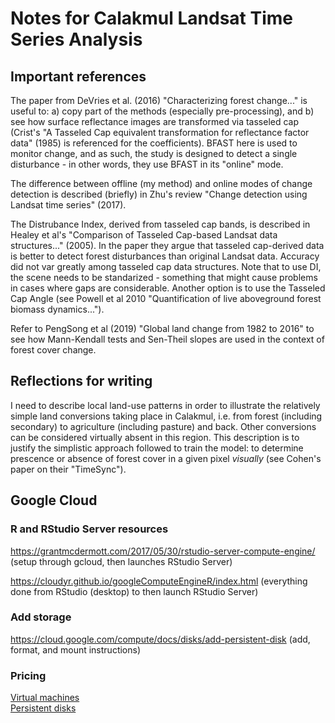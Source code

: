 # Notes for Calakmul Landsat Time Series Analysis

## Important references

The paper from DeVries et al. (2016) "Characterizing forest change..." is useful to: a) copy part of the methods (especially pre-processing), and b) see how surface reflectance images are transformed via tasseled cap (Crist's "A Tasseled Cap equivalent transformation for reflectance factor data" (1985) is referenced for the coefficients). BFAST here is used to monitor change, and as such, the study is designed to detect a single disturbance - in other words, they use BFAST in its "online" mode.

The difference between offline (my method) and online modes of change detection is described (briefly) in Zhu's review "Change detection using Landsat time series" (2017).

The Distrubance Index, derived from tasseled cap bands, is described in Healey et al's "Comparison of Tasseled Cap-based Landsat data structures..." (2005). In the paper they argue that tasseled cap-derived data is better to detect forest disturbances than original Landsat data. Accuracy did not var greatly among tasseled cap data structures. Note that to use DI, the scene needs to be standarized - something that might cause problems in cases where gaps are considerable. Another option is to use the Tasseled Cap Angle (see Powell et al 2010 "Quantification of live aboveground forest biomass dynamics...").

Refer to PengSong et al (2019) "Global land change from 1982 to 2016" to see how Mann-Kendall tests and Sen-Theil slopes are used in the context of forest cover change.


## Reflections for writing

I need to describe local land-use patterns in order to illustrate the relatively simple land conversions taking place in Calakmul, i.e. from forest (including secondary) to agriculture (including pasture) and back. Other conversions can be considered virtually absent in this region. This description is to justify the simplistic approach followed to train the model: to determine prescence or absence of forest cover in a given pixel *visually* (see Cohen's paper on their "TimeSync"). 


## Google Cloud

### R and RStudio Server resources
https://grantmcdermott.com/2017/05/30/rstudio-server-compute-engine/ (setup through gcloud, then launches RStudio Server)

https://cloudyr.github.io/googleComputeEngineR/index.html (everything done from RStudio (desktop) to then launch RStudio Server)

### Add storage
https://cloud.google.com/compute/docs/disks/add-persistent-disk (add, format, and mount instructions)

### Pricing
[Virtual machines](https://cloud.google.com/compute/vm-instance-pricing)  
[Persistent disks](https://cloud.google.com/compute/disks-image-pricing)




